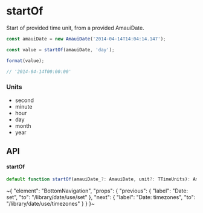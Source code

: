 
# startOf

Start of provided time unit, from a provided AmauiDate.

```ts
const amauiDate = new AmauiDate('2014-04-14T14:04:14.147');

const value = startOf(amauiDate, 'day');

format(value);

// '2014-04-14T00:00:00'
```

### Units

- second
- minute
- hour
- day
- month
- year

## API

#### startOf

```ts
default function startOf(amauiDate_?: AmauiDate, unit?: TTimeUnits): AmauiDate;
```


~{
  "element": "BottomNavigation",
  "props": {
    "previous": {
      "label": "Date: set",
      "to": "/library/date/use/set"
    },
    "next": {
      "label": "Date: timezones",
      "to": "/library/date/use/timezones"
    }
  }
}~
